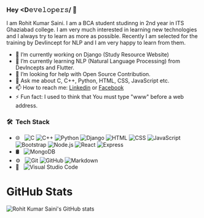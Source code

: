 ### Hey <D𝚎𝚟𝚎𝚕𝚘𝚙𝚎𝚛𝚜/ 👋

I am Rohit Kumar Saini. I am a BCA student studinng in 2nd year in ITS Ghaziabad college. I am very much interested in learning new technologies and I always try to learn as more as possible. Recently I am selected for the training by DevIincept for NLP and I am very happy to learn from them.

- 🔭 I’m currently working on Django (Study Resource Website)
- 🌱 I’m currently learning NLP (Natural Language Processing) from DevIncepts and Flutter.
- 🤔 I’m looking for help with Open Source Contribution.
- 💬 Ask me about C, C++, Python, HTML, CSS, JavaScript etc.
- 📫 How to reach me: [Linkedin](https://www.linkedin.com/in/rohit-kumar-saini/) or [Facebook](https://www.facebook.com/profile.php?id=100007325041744)
- ⚡ Fun fact: I used to think that You must type "www" before a web address.

### 🛠 &nbsp;Tech Stack

- 🌐 &nbsp;
  ![C](https://img.shields.io/badge/-C%20Language-333333?style=flat&logo=c)
  ![C++](https://img.shields.io/badge/-C++%20-333333?style=flat&logo=c++)
  ![Python](https://img.shields.io/badge/-Python%20-333333?style=flat&logo=python)
  ![Django](https://img.shields.io/badge/-Django%20-333333?style=flat&logo=django)
  ![HTML](https://img.shields.io/badge/-HTML-333333?style=flat&logo=HTML5)
  ![CSS](https://img.shields.io/badge/-CSS-333333?style=flat&logo=CSS3&logoColor=1572B6)
  ![JavaScript](https://img.shields.io/badge/-JavaScript-333333?style=flat&logo=javascript)
  ![Bootstrap](https://img.shields.io/badge/-Bootstrap-333333?style=flat&logo=bootstrap&logoColor=563D7C)
  ![Node.js](https://img.shields.io/badge/-Node.js-333333?style=flat&logo=node.js)
  ![React](https://img.shields.io/badge/-React-333333?style=flat&logo=react)
  ![Express](https://img.shields.io/badge/-Express%20-333333?style=flat&logo=express)
- 🛢 &nbsp;
  ![MongoDB](https://img.shields.io/badge/-MongoDB-333333?style=flat&logo=mongodb)
- ⚙️ &nbsp;
  ![Git](https://img.shields.io/badge/-Git-333333?style=flat&logo=git)
  ![GitHub](https://img.shields.io/badge/-GitHub-333333?style=flat&logo=github)
  ![Markdown](https://img.shields.io/badge/-Markdown-333333?style=flat&logo=markdown)
- 🔧 &nbsp;
  ![Visual Studio Code](https://img.shields.io/badge/-Visual%20Studio%20Code-333333?style=flat&logo=visual-studio-code&logoColor=007ACC)


# GitHub Stats
![Rohit Kumar Saini's GitHub stats](https://github-readme-stats.vercel.app/api?username=rockingrohit9639)
